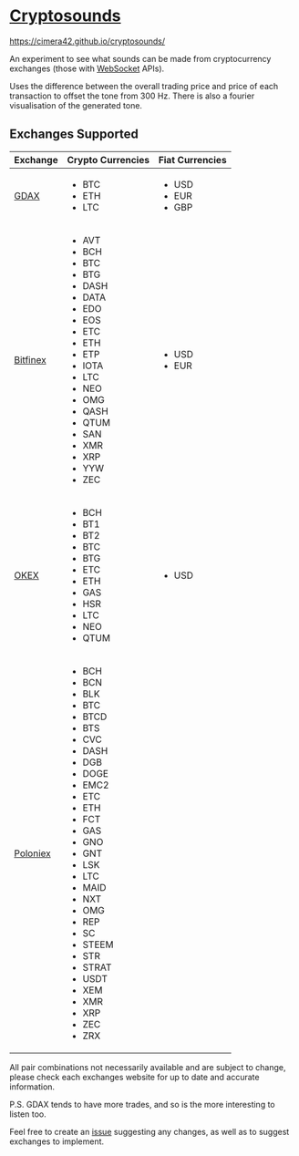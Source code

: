 # [Cryptosounds](https://cimera42.github.io/cryptosounds/)
https://cimera42.github.io/cryptosounds/

An experiment to see what sounds can be made from cryptocurrency exchanges (those with [WebSocket](https://en.wikipedia.org/wiki/WebSocket) APIs).

Uses the difference between the overall trading price and price of each transaction to offset the tone from 300 Hz. There is also a fourier visualisation of the generated tone.

## Exchanges Supported

<table>
	<thead>
		<th>
			Exchange
		</th>
		<th>
			Crypto Currencies
		</th>
		<th>
			Fiat Currencies
		</th>
	</thead>
	<tbody>
		<tr>
			<td><a href="https://www.gdax.com/">GDAX</a></td>
			<td>
				<ul>
					<li>BTC</li>
					<li>ETH</li>
					<li>LTC</li>
				</ul>
			</td>
			<td>
				<ul>
					<li>USD</li>
					<li>EUR</li>
					<li>GBP</li>
				</ul>
			</td>
		</tr>
		<tr>
			<td><a href="https://www.bitfinex.com/">Bitfinex</a></td>
			<td>
				<ul>
					<li>AVT</li>
					<li>BCH</li>
					<li>BTC</li>
					<li>BTG</li>
					<li>DASH</li>
					<li>DATA</li>
					<li>EDO</li>
					<li>EOS</li>
					<li>ETC</li>
					<li>ETH</li>
					<li>ETP</li>
					<li>IOTA</li>
					<li>LTC</li>
					<li>NEO</li>
					<li>OMG</li>
					<li>QASH</li>
					<li>QTUM</li>
					<li>SAN</li>
					<li>XMR</li>
					<li>XRP</li>
					<li>YYW</li>
					<li>ZEC</li>
				</ul>
			</td>
			<td>
				<ul>
					<li>USD</li>
					<li>EUR</li>
				</ul>
			</td>
		</tr>
		<tr>
			<td><a href="https://www.okex.com">OKEX</a></td>
			<td>
				<ul>
					<li>BCH</li>
					<li>BT1</li>
					<li>BT2</li>
					<li>BTC</li>
					<li>BTG</li>
					<li>ETC</li>
					<li>ETH</li>
					<li>GAS</li>
					<li>HSR</li>
					<li>LTC</li>
					<li>NEO</li>
					<li>QTUM</li>
				</ul>
			</td>
			<td>
				<ul>
					<li>USD</li>
				</ul>
			</td>
		</tr>
		<tr>
			<td><a href="https://poloniex.com/">Poloniex</a></td>
			<td>
				<ul>
					<li>BCH</li>
					<li>BCN</li>
					<li>BLK</li>
					<li>BTC</li>
					<li>BTCD</li>
					<li>BTS</li>
					<li>CVC</li>
					<li>DASH</li>
					<li>DGB</li>
					<li>DOGE</li>
					<li>EMC2</li>
					<li>ETC</li>
					<li>ETH</li>
					<li>FCT</li>
					<li>GAS</li>
					<li>GNO</li>
					<li>GNT</li>
					<li>LSK</li>
					<li>LTC</li>
					<li>MAID</li>
					<li>NXT</li>
					<li>OMG</li>
					<li>REP</li>
					<li>SC</li>
					<li>STEEM</li>
					<li>STR</li>
					<li>STRAT</li>
					<li>USDT</li>
					<li>XEM</li>
					<li>XMR</li>
					<li>XRP</li>
					<li>ZEC</li>
					<li>ZRX</li>
				</ul>
			</td>
			<td>
				<ul>
				</ul>
			</td>
		</tr>
	</tbody>
</table>
All pair combinations not necessarily available and are subject to change, please check each exchanges website for up to date and accurate information.

P.S. GDAX tends to have more trades, and so is the more interesting to listen too.

Feel free to create an [issue](https://cimera42.github.io/cryptosounds/issues) suggesting any changes, as well as to suggest exchanges to implement.

